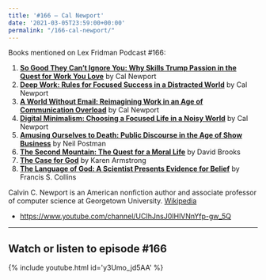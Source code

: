 ```yaml
---
title: '#166 – Cal Newport'
date: '2021-03-05T23:59:00+00:00'
permalink: "/166-cal-newport/"
---
```


Books mentioned on Lex Fridman Podcast #166:

1. <b><a href="https://amzn.to/3BpUX4i" target="_blank" rel="sponsored noopener noreferrer">So Good They Can’t Ignore You: Why Skills Trump Passion in the Quest for Work You Love</a></b> by Cal Newport
2. <b><a href="https://amzn.to/3Ppge43" target="_blank" rel="sponsored noopener noreferrer">Deep Work: Rules for Focused Success in a Distracted World</a></b> by Cal Newport
3. <b><a href="https://amzn.to/3iRZNRN" target="_blank" rel="sponsored noopener noreferrer">A World Without Email: Reimagining Work in an Age of Communication Overload</a></b> by Cal Newport
4. <b><a href="https://amzn.to/3FaTAaY" target="_blank" rel="sponsored noopener noreferrer">Digital Minimalism: Choosing a Focused Life in a Noisy World</a></b> by Cal Newport
5. <b><a href="https://amzn.to/3PfQDdM" target="_blank" rel="sponsored noopener noreferrer">Amusing Ourselves to Death: Public Discourse in the Age of Show Business</a></b> by Neil Postman
6. <b><a href="https://amzn.to/3FiSXMv" target="_blank" rel="sponsored noopener noreferrer">The Second Mountain: The Quest for a Moral Life</a></b> by David Brooks
7. <b><a href="https://amzn.to/3HmjAmt" target="_blank" rel="sponsored noopener noreferrer">The Case for God</a></b> by Karen Armstrong
8. <b><a href="https://amzn.to/3YeyBMX" target="_blank" rel="sponsored noopener noreferrer">The Language of God: A Scientist Presents Evidence for Belief</a></b> by Francis S. Collins

<!--more-->

Calvin C. Newport is an American nonfiction author and associate professor of computer science at Georgetown University. <a href="https://en.wikipedia.org/wiki/Cal_Newport" target="_blank">Wikipedia</a>

- <a href="https://www.youtube.com/channel/UCIhJnsJ0IHlVNnYfp-gw_5Q" target="_blank">https://www.youtube.com/channel/UCIhJnsJ0IHlVNnYfp-gw_5Q</a>

- - - - - -

## Watch or listen to episode #166

{% include youtube.html id='y3Umo_jd5AA' %}